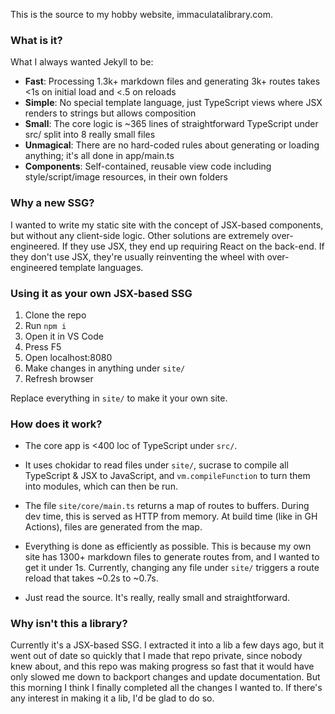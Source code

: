 This is the source to my hobby website, immaculatalibrary.com.


### What is it?

What I always wanted Jekyll to be:

* **Fast**: Processing 1.3k+ markdown files and generating 3k+ routes takes <1s on initial load and <.5 on reloads
* **Simple**: No special template language, just TypeScript views where JSX renders to strings but allows composition
* **Small**: The core logic is ~365 lines of straightforward TypeScript under src/ split into 8 really small files
* **Unmagical**: There are no hard-coded rules about generating or loading anything; it's all done in app/main.ts
* **Components**: Self-contained, reusable view code including style/script/image resources, in their own folders


### Why a new SSG?

I wanted to write my static site with the concept of JSX-based components, but without any client-side logic.
Other solutions are extremely over-engineered. If they use JSX, they end up requiring React on the back-end.
If they don't use JSX, they're usually reinventing the wheel with over-engineered template languages.


### Using it as your own JSX-based SSG

1. Clone the repo
2. Run `npm i`
3. Open it in VS Code
4. Press F5
5. Open localhost:8080
6. Make changes in anything under `site/`
7. Refresh browser

Replace everything in `site/` to make it your own site.


### How does it work?

* The core app is <400 loc of TypeScript under `src/`.

* It uses chokidar to read files under `site/`, sucrase to compile
  all TypeScript & JSX to JavaScript, and `vm.compileFunction` to
  turn them into modules, which can then be run.

* The file `site/core/main.ts` returns a map of routes to buffers.
  During dev time, this is served as HTTP from memory. At build time
  (like in GH Actions), files are generated from the map.

* Everything is done as efficiently as possible. This is because
  my own site has 1300+ markdown files to generate routes from,
  and I wanted to get it under 1s. Currently, changing any file
  under `site/` triggers a route reload that takes ~0.2s to ~0.7s.

* Just read the source. It's really, really small and straightforward.


### Why isn't this a library?

Currently it's a JSX-based SSG. I extracted it into a lib a few days ago,
but it went out of date so quickly that I made that repo private, since
nobody knew about, and this repo was making progress so fast that it would
have only slowed me down to backport changes and update documentation.
But this morning I think I finally completed all the changes I wanted to.
If there's any interest in making it a lib, I'd be glad to do so.
